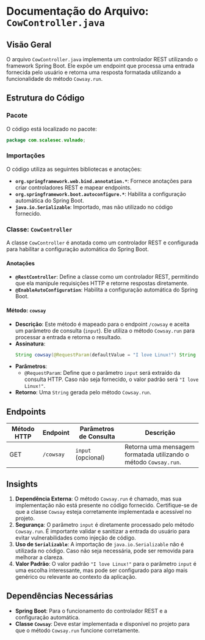 # Documentação do Arquivo: `CowController.java`

## Visão Geral
O arquivo `CowController.java` implementa um controlador REST utilizando o framework Spring Boot. Ele expõe um endpoint que processa uma entrada fornecida pelo usuário e retorna uma resposta formatada utilizando a funcionalidade do método `Cowsay.run`.

## Estrutura do Código

### Pacote
O código está localizado no pacote:
```java
package com.scalesec.vulnado;
```

### Importações
O código utiliza as seguintes bibliotecas e anotações:
- **`org.springframework.web.bind.annotation.*`**: Fornece anotações para criar controladores REST e mapear endpoints.
- **`org.springframework.boot.autoconfigure.*`**: Habilita a configuração automática do Spring Boot.
- **`java.io.Serializable`**: Importado, mas não utilizado no código fornecido.

### Classe: `CowController`
A classe `CowController` é anotada como um controlador REST e configurada para habilitar a configuração automática do Spring Boot.

#### Anotações
- **`@RestController`**: Define a classe como um controlador REST, permitindo que ela manipule requisições HTTP e retorne respostas diretamente.
- **`@EnableAutoConfiguration`**: Habilita a configuração automática do Spring Boot.

#### Método: `cowsay`
- **Descrição**: Este método é mapeado para o endpoint `/cowsay` e aceita um parâmetro de consulta (`input`). Ele utiliza o método `Cowsay.run` para processar a entrada e retorna o resultado.
- **Assinatura**:
  ```java
  String cowsay(@RequestParam(defaultValue = "I love Linux!") String input)
  ```
- **Parâmetros**:
  - `@RequestParam`: Define que o parâmetro `input` será extraído da consulta HTTP. Caso não seja fornecido, o valor padrão será `"I love Linux!"`.
- **Retorno**: Uma `String` gerada pelo método `Cowsay.run`.

## Endpoints

| Método HTTP | Endpoint | Parâmetros de Consulta | Descrição                                                                 |
|-------------|----------|-------------------------|---------------------------------------------------------------------------|
| GET         | `/cowsay`| `input` (opcional)     | Retorna uma mensagem formatada utilizando o método `Cowsay.run`.         |

## Insights
1. **Dependência Externa**: O método `Cowsay.run` é chamado, mas sua implementação não está presente no código fornecido. Certifique-se de que a classe `Cowsay` esteja corretamente implementada e acessível no projeto.
2. **Segurança**: O parâmetro `input` é diretamente processado pelo método `Cowsay.run`. É importante validar e sanitizar a entrada do usuário para evitar vulnerabilidades como injeção de código.
3. **Uso de `Serializable`**: A importação de `java.io.Serializable` não é utilizada no código. Caso não seja necessária, pode ser removida para melhorar a clareza.
4. **Valor Padrão**: O valor padrão `"I love Linux!"` para o parâmetro `input` é uma escolha interessante, mas pode ser configurado para algo mais genérico ou relevante ao contexto da aplicação.

## Dependências Necessárias
- **Spring Boot**: Para o funcionamento do controlador REST e a configuração automática.
- **Classe `Cowsay`**: Deve estar implementada e disponível no projeto para que o método `Cowsay.run` funcione corretamente.
